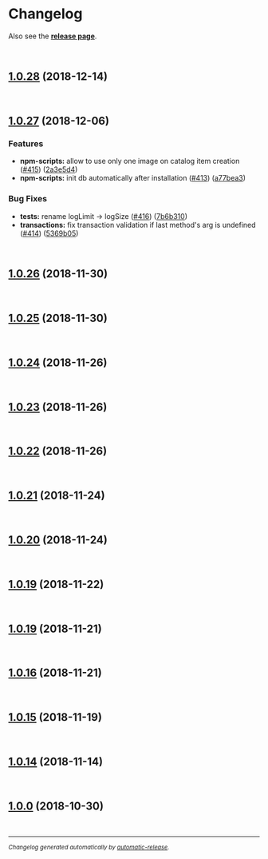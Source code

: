 # Changelog

Also see the **[release page](https://github.com/ioFog/Controller/releases)**.

<br>

## [1.0.28](https://github.com/ioFog/Controller/releases/tag/1.0.28) (2018-12-14)


<br>

## [1.0.27](https://github.com/ioFog/Controller/releases/tag/1.0.27) (2018-12-06)

### Features

* **npm-scripts:** allow to use only one image on catalog item creation ([#415](https://github.com/ioFog/Controller/issues/415)) ([2a3e5d4](https://github.com/ioFog/Controller/commit/2a3e5d4))
* **npm-scripts:** init db automatically after installation ([#413](https://github.com/ioFog/Controller/issues/413)) ([a77bea3](https://github.com/ioFog/Controller/commit/a77bea3))

### Bug Fixes

* **tests:** rename logLimit -> logSize ([#416](https://github.com/ioFog/Controller/issues/416)) ([7b6b310](https://github.com/ioFog/Controller/commit/7b6b310))
* **transactions:** fix transaction validation if last method's arg is undefined ([#414](https://github.com/ioFog/Controller/issues/414)) ([5369b05](https://github.com/ioFog/Controller/commit/5369b05))

<br>

## [1.0.26](https://github.com/ioFog/Controller/releases/tag/1.0.26) (2018-11-30)


<br>

## [1.0.25](https://github.com/ioFog/Controller/releases/tag/1.0.25) (2018-11-30)


<br>

## [1.0.24](https://github.com/ioFog/Controller/releases/tag/1.0.24) (2018-11-26)


<br>

## [1.0.23](https://github.com/ioFog/Controller/releases/tag/1.0.23) (2018-11-26)


<br>

## [1.0.22](https://github.com/ioFog/Controller/releases/tag/1.0.22) (2018-11-26)


<br>

## [1.0.21](https://github.com/ioFog/Controller/releases/tag/1.0.21) (2018-11-24)


<br>

## [1.0.20](https://github.com/ioFog/Controller/releases/tag/1.0.20) (2018-11-24)


<br>

## [1.0.19](https://github.com/ioFog/Controller/releases/tag/1.0.19) (2018-11-22)


<br>

## [1.0.19](https://github.com/ioFog/Controller/releases/tag/1.0.19) (2018-11-21)


<br>

## [1.0.16](https://github.com/ioFog/Controller/releases/tag/1.0.16) (2018-11-21)


<br>

## [1.0.15](https://github.com/ioFog/Controller/releases/tag/1.0.15) (2018-11-19)


<br>

## [1.0.14](https://github.com/ioFog/Controller/releases/tag/1.0.14) (2018-11-14)


<br>

## [1.0.0](https://github.com/ioFog/Controller/releases/tag/1.0.0) (2018-10-30)


<br>

---

<sup>*Changelog generated automatically by [automatic-release](https://github.com/dominique-mueller/automatic-release).*</sup>
